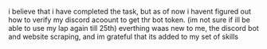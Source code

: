 i believe that i have completed the task, but as of now i havent figured out how to verify my discord acoount to get thr bot token. (im  not sure if ill be able to use my lap again till 25th) everthing waas new to me, the discord bot and website scraping, and im grateful that its added to my set of skills
